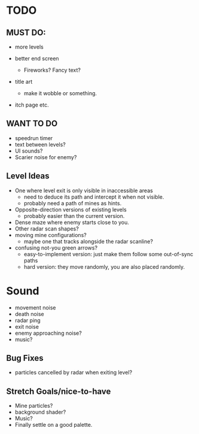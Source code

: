 # TODO


## MUST DO:
- more levels
- better end screen
    - Fireworks? Fancy text?
- title art
    - make it wobble or something.

- itch page etc.

## WANT TO DO
- speedrun timer
- text between levels?
- UI sounds?
- Scarier noise for enemy?

## Level Ideas
- One where level exit is only visible in inaccessible areas
    - need to deduce its path and intercept it when not visible.
    - probably need a path of mines as hints.
- Opposite-direction versions of existing levels
    - probably easier than the current version.
- Dense maze where enemy starts close to you.
- Other radar scan shapes?
- moving mine configurations?
    - maybe one that tracks alongside the radar scanline?
- confusing not-you green arrows?
    - easy-to-implement version: just make them follow some out-of-sync paths
    - hard version: they move randomly, you are also placed randomly.

# Sound
- movement noise
- death noise
- radar ping
- exit noise
- enemy approaching noise?
- music?


## Bug Fixes
- particles cancelled by radar when exiting level?

## Stretch Goals/nice-to-have
- Mine particles?
- background shader?
- Music?
- Finally settle on a good palette.

